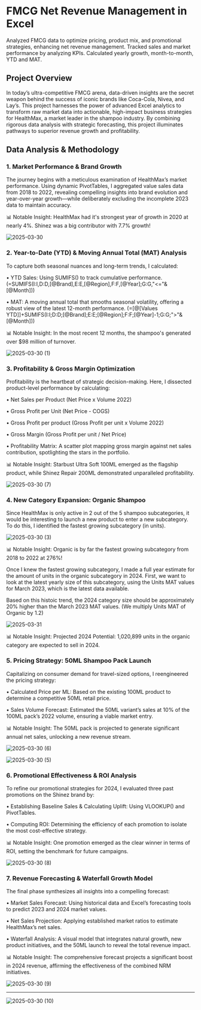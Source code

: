 # FMCG Net Revenue Management in Excel
Analyzed FMCG data to optimize pricing, product mix, and promotional strategies, enhancing net revenue management. Tracked sales and market performance by analyzing KPIs. Calculated yearly growth, month-to-month, YTD and MAT.  

## Project Overview



  In today’s ultra-competitive FMCG arena, data-driven insights are the secret weapon behind the success of iconic brands like Coca-Cola, Nivea, and Lay’s. This project harnesses the power of advanced Excel analytics to transform raw market data into actionable, high-impact business strategies for HealthMax, a market leader in the shampoo industry. By combining rigorous data analysis with strategic forecasting, this project illuminates pathways to superior revenue growth and profitability.



## Data Analysis & Methodology 

### 1. Market Performance & Brand Growth



The journey begins with a meticulous examination of HealthMax’s market performance. Using dynamic PivotTables, I aggregated value sales data from 2018 to 2022, revealing compelling insights into brand evolution and year-over-year growth—while deliberately excluding the incomplete 2023 data to maintain accuracy.

📊 Notable Insight: HealthMax had it's strongest year of growth in 2020 at nearly 4%. Shinez was a big contributor with 7.7% growth!



![2025-03-30](https://github.com/user-attachments/assets/79d36117-4b6f-4116-aafe-e609a5aede9f)


### 2. Year-to-Date (YTD) & Moving Annual Total (MAT) Analysis



To capture both seasonal nuances and long-term trends, I calculated:

• YTD Sales: Using SUMIFS() to track cumulative performance. (=SUMIFS(I:I,D:D,[@Brand],E:E,[@Region],F:F,[@Year];G:G,"<="&[@Month]))

• MAT: A moving annual total that smooths seasonal volatility, offering a robust view of the latest 12-month performance. (=[@[Values YTD]]+SUMIFS(I:I;D:D;[@Brand];E:E;[@Region];F:F;[@Year]-1;G:G;">"&[@Month]))

📊 Notable Insight: In the most recent 12 months, the shampoo's generated over $98 million of turnover.



![2025-03-30 (1)](https://github.com/user-attachments/assets/b90ca3d9-37eb-465b-8e43-1e7f5369aae6)


### 3. Profitability & Gross Margin Optimization



Profitability is the heartbeat of strategic decision-making. Here, I dissected product-level performance by calculating:

• Net Sales per Product (Net Price x Volume 2022)

• Gross Profit per Unit (Net Price - COGS) 

• Gross Profit per product  (Gross Profit per unit x Volume 2022)

• Gross Margin  (Gross Profit per unit / Net Price)

• Profitability Matrix: A scatter plot mapping gross margin against net sales contribution, spotlighting the stars in the portfolio.

📊 Notable Insight: Starbust Ultra Soft 100ML emerged as the flagship product, while Shinez Repair 200ML demonstrated unparalleled profitability.


![2025-03-30 (7)](https://github.com/user-attachments/assets/ad07c00f-6b49-4e29-8522-9bfc72226d44)



### 4. New Category Expansion: Organic Shampoo



Since HealthMax is only active in 2 out of the 5 shampoo subcategories, it would be interesting to launch a new product to enter a new subcategory. To do this, I identified the fastest growing subcategory (in units). 

![2025-03-30 (3)](https://github.com/user-attachments/assets/f1d883e3-615d-4448-a6b1-19a7794ef4c7)

📊 Notable Insight: Organic is by far the fastest growing subcategory from 2018 to 2022 at 276%!

Once I knew the fastest growing subcategory, I made a full year estimate for the amount of units in the organic subcategory in 2024. First, we want to look at the latest yearly size of this subcategory, using the Units MAT values for March 2023, which is the latest data available. 

Based on this histoic trend, the 2024 category size should be approximately 20% higher than the March 2023 MAT values. (We multiply Units MAT of Organic by 1.2)

![2025-03-31](https://github.com/user-attachments/assets/cdb33aa7-4877-410c-8226-445539d98a43)

📊 Notable Insight: Projected 2024 Potential:  1,020,899 units in the organic category are expected to sell in 2024.


### 5. Pricing Strategy: 50ML Shampoo Pack Launch



Capitalizing on consumer demand for travel-sized options, I reengineered the pricing strategy:

• Calculated Price per ML: Based on the existing 100ML product to determine a competitive 50ML retail price.

• Sales Volume Forecast: Estimated the 50ML variant’s sales at 10% of the 100ML pack’s 2022 volume, ensuring a viable market entry.

📊 Notable Insight: The 50ML pack is projected to generate significant annual net sales, unlocking a new revenue stream.

![2025-03-30 (6)](https://github.com/user-attachments/assets/98aa6646-8217-4e68-b10e-a4813895a532)

![2025-03-30 (5)](https://github.com/user-attachments/assets/51763028-42e4-42b1-82dc-451fdd6e9318)



### 6. Promotional Effectiveness & ROI Analysis



To refine our promotional strategies for 2024, I evaluated three past promotions on the Shinez brand by:

• Establishing Baseline Sales & Calculating Uplift: Using VLOOKUP() and PivotTables.

• Computing ROI: Determining the efficiency of each promotion to isolate the most cost-effective strategy.

📊 Notable Insight: One promotion emerged as the clear winner in terms of ROI, setting the benchmark for future campaigns.



![2025-03-30 (8)](https://github.com/user-attachments/assets/a66c0cf4-1232-44f6-8772-dfdfd4c60a5d)




### 7. Revenue Forecasting & Waterfall Growth Model



The final phase synthesizes all insights into a compelling forecast:

• Market Sales Forecast: Using historical data and Excel’s forecasting tools to predict 2023 and 2024 market values.

• Net Sales Projection: Applying established market ratios to estimate HealthMax’s net sales.

• Waterfall Analysis: A visual model that integrates natural growth, new product initiatives, and the 50ML launch to reveal the total revenue impact.

📊 Notable Insight: The comprehensive forecast projects a significant boost in 2024 revenue, affirming the effectiveness of the combined NRM initiatives.


![2025-03-30 (9)](https://github.com/user-attachments/assets/583eec6f-648d-4ba6-8770-f1471b726422)

---

![2025-03-30 (10)](https://github.com/user-attachments/assets/07d43c43-beba-43b9-a1ff-c7cf495f40db)
